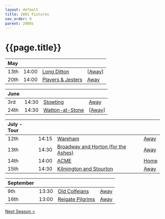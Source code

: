 ```yaml
---
layout: default
title: 2001 Fixtures
nav_order: 9
parent: 2000s
---
```


# {{page.title}}

| May |  |  |  |
|:---|:---|:---|:---|
| 13th | 14:00 | [Long Ditton](long-ditton) | [[Away](https://goo.gl/maps/A4BHsuEmnSUUEVsf8)] |
| 20th | 14:00 | [Players & Jesters](players-and-jesters) | [Away](https://goo.gl/maps/vTALszCu1HSJjVXI8) |

| June |  |  |  |
|:---|:---|:---|:---|
| 3rd | 14:30 | [Stowting](stowting) | [Away](https://goo.gl/maps/A5HTfBKbD44fwSDq7) |
| 24th | 14:30 | [Watton-at-Stone](watton-at-stone) | [[Away](https://goo.gl/maps/JPBQawMsjLgYtVHk9)] |

| July - Tour |  |  |  |
|:---|:---|:---|:---|
| 12th | 14:15 | [Wareham](wareham) | [Away](https://goo.gl/maps/NCMSJcACC3XVjnR27) |
| 13th | 14:30 | [Broadway and Horton (for the Ashes)](broadway-and-horton) | [Away](https://goo.gl/maps/orv3RETHUX95dBWv7) |
| 14th | 14:00 | [ACME](acme) | [Home](https://goo.gl/maps/2Zj7maXqRmipogRA6) |
| 15th | 14:30 | [Kilmington and Stourton](kilmington-and-stourton) | [Away](https://goo.gl/maps/2Zj7maXqRmipogRA6) |

| September |  |  |  |
|:---|:---|:---|:---|
| 9th | 13:30 | [Old Colfeians](old-colfeians) | [Away](https://goo.gl/maps/vhwZEdPcYg4q3f3P8) |
| 16th | 13:00 | [Reigate Pilgrims](reigate-pilgrims) | [Away](https://goo.gl/maps/z54KDhWLtQreY6xy9) |

[Next Season >](2002)